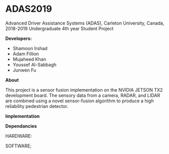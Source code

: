 # ADAS2019
Advanced Driver Assistance Systems (ADAS), Carleton University, Canada, 2018-2019
Undergraduate 4th year Student Project

**Developers:**
- Shamoon Irshad
- Adam Fillion
- Mujaheed Khan
- Youssef Al-Sabbagh
- Junwen Fu

**About**

This project is a sensor fusion implementation on the NVIDIA JETSON TX2 development board. The sensory data from a camera, RADAR, and LIDAR are combined using a novel sensor-fusion algorithm to produce a high reliability pedestrian detector.

**Implementation**

**Dependancies**

HARDWARE:


SOFTWARE;